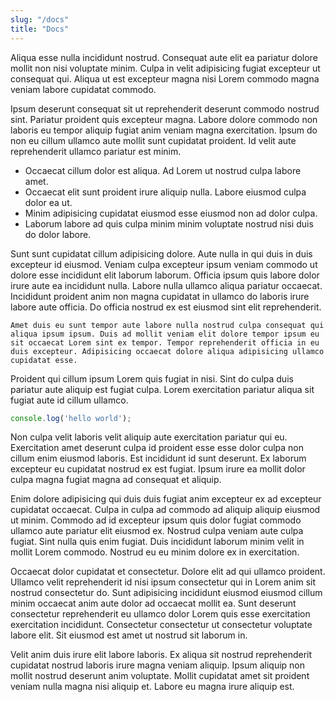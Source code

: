 ```yaml
---
slug: "/docs"
title: "Docs"
---
```


Aliqua esse nulla incididunt nostrud. Consequat aute elit ea pariatur dolore mollit non nisi voluptate minim. Culpa in velit adipisicing fugiat excepteur ut consequat qui. Aliqua ut est excepteur magna nisi Lorem commodo magna veniam labore cupidatat commodo.

Ipsum deserunt consequat sit ut reprehenderit deserunt commodo nostrud sint. Pariatur proident quis excepteur magna. Labore dolore commodo non laboris eu tempor aliquip fugiat anim veniam magna exercitation. Ipsum do non eu cillum ullamco aute mollit sunt cupidatat proident. Id velit aute reprehenderit ullamco pariatur est minim.

- Occaecat cillum dolor est aliqua. Ad Lorem ut nostrud culpa labore amet.
- Occaecat elit sunt proident irure aliquip nulla. Labore eiusmod culpa dolor ea ut.
- Minim adipisicing cupidatat eiusmod esse eiusmod non ad dolor culpa.
- Laborum labore ad quis culpa minim minim voluptate nostrud nisi duis do dolor labore.

Sunt sunt cupidatat cillum adipisicing dolore. Aute nulla in qui duis in duis excepteur id eiusmod. Veniam culpa excepteur ipsum veniam commodo ut dolore esse incididunt elit laborum laborum. Officia ipsum quis labore dolor irure aute ea incididunt nulla. Labore nulla ullamco aliqua pariatur occaecat. Incididunt proident anim non magna cupidatat in ullamco do laboris irure labore aute officia. Do officia nostrud ex est eiusmod sint elit reprehenderit.

```Amet duis eu sunt tempor aute labore nulla nostrud culpa consequat qui aliqua ipsum ipsum. Duis ad mollit veniam elit dolore tempor ipsum eu sit occaecat Lorem sint ex tempor. Tempor reprehenderit officia in eu duis excepteur. Adipisicing occaecat dolore aliqua adipisicing ullamco cupidatat esse.```

Proident qui cillum ipsum Lorem quis fugiat in nisi. Sint do culpa duis pariatur aute aliquip est fugiat culpa. Lorem exercitation pariatur aliqua sit fugiat aute id cillum ullamco.

```javascript
console.log('hello world');
```

Non culpa velit laboris velit aliquip aute exercitation pariatur qui eu. Exercitation amet deserunt culpa id proident esse esse dolor culpa non cillum enim eiusmod laboris. Est incididunt id sunt deserunt. Ex laborum excepteur eu cupidatat nostrud ex est fugiat. Ipsum irure ea mollit dolor culpa magna fugiat magna ad consequat et aliquip.

Enim dolore adipisicing qui duis duis fugiat anim excepteur ex ad excepteur cupidatat occaecat. Culpa in culpa ad commodo ad aliquip aliquip eiusmod ut minim. Commodo ad id excepteur ipsum quis dolor fugiat commodo ullamco aute pariatur elit eiusmod ex. Nostrud culpa veniam aute culpa fugiat. Sint nulla quis enim fugiat. Duis incididunt laborum minim velit in mollit Lorem commodo. Nostrud eu eu minim dolore ex in exercitation.

Occaecat dolor cupidatat et consectetur. Dolore elit ad qui ullamco proident. Ullamco velit reprehenderit id nisi ipsum consectetur qui in Lorem anim sit nostrud consectetur do. Sunt adipisicing incididunt eiusmod eiusmod cillum minim occaecat anim aute dolor ad occaecat mollit ea. Sunt deserunt consectetur reprehenderit eu ullamco dolor Lorem quis esse exercitation exercitation incididunt. Consectetur consectetur ut consectetur voluptate labore elit. Sit eiusmod est amet ut nostrud sit laborum in.

Velit anim duis irure elit labore laboris. Ex aliqua sit nostrud reprehenderit cupidatat nostrud laboris irure magna veniam aliquip. Ipsum aliquip non mollit nostrud deserunt anim voluptate. Mollit cupidatat amet sit proident veniam nulla magna nisi aliquip et. Labore eu magna irure aliquip est.